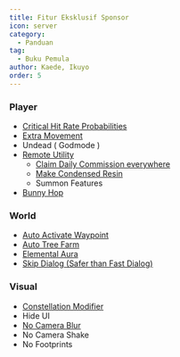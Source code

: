 ```yaml
---
title: Fitur Eksklusif Sponsor
icon: server
category:
  - Panduan
tag:
  - Buku Pemula
author: Kaede, Ikuyo
order: 5
---
```


### Player
- [Critical Hit Rate Probabilities](https://www.youtube.com/watch?v=ByucMEL7pXM&list=PL5eI1Tb64p54t7LyUaudX0ume6HbS4ikD&index=1&pp=iAQB)
- [Extra Movement](https://www.youtube.com/watch?v=wMd9icqhFQg&list=PL5eI1Tb64p56g27qfYk7VuFTz4FK6YrKa&index=5&pp=iAQB) 
- Undead ( Godmode )
- [Remote Utility](https://www.youtube.com/watch?v=XGztUEy82sE&list=PL5eI1Tb64p56g27qfYk7VuFTz4FK6YrKa&index=12&pp=iAQB)
   - [Claim Daily Commission everywhere](https://www.youtube.com/watch?v=Ggnvh8ORJZU&list=PL5eI1Tb64p54t7LyUaudX0ume6HbS4ikD&index=3&pp=iAQB)
   - [Make Condensed Resin](https://www.youtube.com/watch?v=HZuyD6b-qYc&list=PL5eI1Tb64p54t7LyUaudX0ume6HbS4ikD&index=4&pp=iAQB)
   - Summon Features
- [Bunny Hop](https://www.youtube.com/watch?v=Gh2GX23E6dw&list=PL5eI1Tb64p56g27qfYk7VuFTz4FK6YrKa&index=21&pp=iAQB)

### World
- [Auto Activate Waypoint](https://www.youtube.com/watch?v=qstBErr9mJ0&list=PL5eI1Tb64p56g27qfYk7VuFTz4FK6YrKa&index=22&pp=iAQB)
- [Auto Tree Farm](https://www.youtube.com/watch?v=v95_NOxc4do&list=PL5eI1Tb64p56g27qfYk7VuFTz4FK6YrKa&index=31&pp=iAQB)
- [Elemental Aura](https://www.youtube.com/watch?v=FskTJiknOgQ&list=PL5eI1Tb64p56g27qfYk7VuFTz4FK6YrKa&index=32&pp=iAQB)
- [Skip Dialog (Safer than Fast Dialog)](https://www.youtube.com/watch?v=fF6LC552cvY&list=PL5eI1Tb64p54t7LyUaudX0ume6HbS4ikD&index=2&pp=iAQB)
  
### Visual
- [Constellation Modifier](https://www.youtube.com/watch?v=S9-g5weE9l8&list=PL5eI1Tb64p56g27qfYk7VuFTz4FK6YrKa&index=37&pp=iAQB)
- Hide UI
- [No Camera Blur](https://youtu.be/AjkJ8S8NHsI?si=pZ3FDJXHcmfpe7Ee&t=101)
- No Camera Shake
- No Footprints